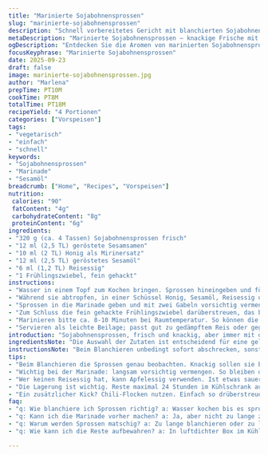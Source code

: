 ```yaml
---
title: "Marinierte Sojabohnensprossen"
slug: "marinierte-sojabohnensprossen"
description: "Schnell vorbereitetes Gericht mit blanchierten Sojabohnensprossen, eingelegt in eine süß-scharfe Marinade aus gerösteten Sesamsamen, Honig, Sesamöl, Reisessig und Frühlingszwiebeln. Der Sprossengeruch wird durch kurzes Blanchieren gemildert. Mirin wird durch Honig ersetzt, was eine dezente Süße und angenehme karamellige Noten bringt. Knackig, frisch, mit leichtem Biss; ideal als Vorspeise oder Beilage. Hat weniger Zucker als üblich, für mehr frische Balance. Lässt sich problemlos auch mit Mungobohnensprossen adaptieren. Perfekte Kombination aus leicht süßlicher, nussiger und frischer Geschmacksrichtung."
metaDescription: "Marinierte Sojabohnensprossen – knackige Frische mit süß-scharfer Marinade für ein asiatisches Geschmackserlebnis."
ogDescription: "Entdecken Sie die Aromen von marinierten Sojabohnensprossen – eine einfache, aber geschmackvolle Beilage."
focusKeyphrase: "Marinierte Sojabohnensprossen"
date: 2025-09-23
draft: false
image: marinierte-sojabohnensprossen.jpg
author: "Marlena"
prepTime: PT10M
cookTime: PT8M
totalTime: PT18M
recipeYield: "4 Portionen"
categories: ["Vorspeisen"]
tags:
- "vegetarisch"
- "einfach"
- "schnell"
keywords:
- "Sojabohnensprossen"
- "Marinade"
- "Sesamöl"
breadcrumb: ["Home", "Recipes", "Vorspeisen"]
nutrition: 
 calories: "90"
 fatContent: "4g"
 carbohydrateContent: "8g"
 proteinContent: "6g"
ingredients:
- "320 g (ca. 4 Tassen) Sojabohnensprossen frisch"
- "12 ml (2,5 TL) geröstete Sesamsamen"
- "10 ml (2 TL) Honig als Mirinersatz"
- "12 ml (2,5 TL) geröstetes Sesamöl"
- "6 ml (1,2 TL) Reisessig"
- "1 Frühlingszwiebel, fein gehackt"
instructions:
- "Wasser in einem Topf zum Kochen bringen. Sprossen hineingeben und für etwa 40 Sekunden blanchieren. Wichtig: Nicht länger! Die Sprossen sollen knackig bleiben, mit nur leichten Bläschen und verblasster frischer Farbe. Sofort abgießen, mit kaltem Wasser abschrecken, sonst kochen sie nach und werden matschig."
- "Während sie abtropfen, in einer Schüssel Honig, Sesamöl, Reisessig und geröstete Sesamsamen vermischen. Nicht zu viel auf einmal, besser Nachwürzen je nach Geschmack."
- "Sprossen in die Marinade geben und mit zwei Gabeln vorsichtig vermengen, so dass alle Sprossen von der Flüssigkeit glasiert sind. Nicht zu stark drücken, sonst matschen sie."
- "Zum Schluss die fein gehackte Frühlingszwiebel darüberstreuen, das bringt Frische und bissige Schärfe. Optional kleine Chili-Flocken für mehr Kick, wenn man mag."
- "Marinieren bitte ca. 8-10 Minuten bei Raumtemperatur. So können die Aromen gut einziehen, ohne dass die Sprossen zu weich werden. Nach dieser Zeit nochmal abschmecken, eventuell etwas mehr Essig oder Honig zugeben, je nach Säure- und Süßegefühl."
- "Servieren als leichte Beilage; passt gut zu gedämpftem Reis oder gegrilltem Gemüse. Rest in luftdichter Box im Kühlschrank maximal 24 Stunden lagern, die Sprossen verlieren schnell ihre Bissfestigkeit."
introduction: "Sojabohnensprossen, frisch und knackig, aber immer mit der Gefahr, sie werden wässrig oder schmecken erdig bei falscher Zubereitung. Mein Trick: blinzeln beim Blanchieren, genau beobachten – wenn die Sprossen die Farbe leicht gedämpft bekommen, abgießen. Man hört förmlich das leise Knistern der Haut, die die knackige Struktur hält. Der Honigersatz für Mirin verleiht süße Tiefe, die mir in früheren Versuchen fehlte. Das Sesamöl mit seinem nussigen Aroma verbindet sich in der Marinade mit der Säure des Reisessigs zu einem außergewöhnlichen Geschmackserlebnis – alles schnell, ohne großes Drumherum. Frühlingszwiebeln sind nicht nur als Deko, sondern geben die richtige Frische, damit das Ganze nicht pappig oder zu schwer wirkt. Wer keine Sojabohnen da hat, kann ihn auch mit Mungobohnensprossen probieren, da ändert sich etwas Struktur und Geschmack, aber nie zu stark – nach meinem Versuch beim letzten Familienessen."
ingredientsNote: "Die Auswahl der Zutaten ist entscheidend für eine gelungene Marinade. Wer keinen Honig verwenden möchte, kann Agavendicksaft als vegane Alternative einsetzen, auch eine Prise Ahornsirup passt. Das Sesamöl sollte unbedingt geröstet sein, unverbrannt, sonst geht das Aroma verloren und das ganze Gericht wird flach. Die Sesamsamen frisch im Toaster kurz erwärmen – nur solange bis sie anfangen leise zu poppen – sonst schmeckt man kaum etwas. Frisch gehackte Frühlingszwiebel ist nicht zu ersetzen durch getrocknete Varianten, da geht viel an Frische verloren. Reisessig darf nicht mit normalen Essig verwechselt werden, da viel milder, fast süßlich und liefert das richtige Gleichgewicht zu Honig oder Mirin-Alternativen. Wichtig bei der Navigierung durch einzelne Zutaten: nicht alles auf Vorrat nehmen, das verringert die Qualität des Endergebnisses. Frische und kurze Lagerzeiten sind hier Trumpf."
instructionsNote: "Beim Blanchieren unbedingt sofort abschrecken, sonst weicht der knackige Kern auf und alles verliert an Textur. Mein Tipp: Wasser schon salzen leicht, gibt ein bisschen mehr Geschmack von Anfang an. Das Vermengen mit der Marinade langsam angehen, vorsichtig wenden, um die Sprossen nicht zu quetschen; sie sollen nicht matschig werden. Die Marinierzeit bei Raumtemperatur gibt den Zutaten Zeit sich zu verbinden, ich habe festgestellt, dass im Kühlschrank das Aroma stockt und die Sprossen an Frische verlieren. Nicht zu lange ziehen lassen, maximal 15 Minuten, sonst zieht der Essig alle Flüssigkeit aus den Sprossen raus – was unschön wird. Direktes Nachwürzen nach 10 Minuten ist Pflicht, denn der Geschmack verändert sich noch leicht. Die Frühlingszwiebeln stets erst ganz zum Schluss dazugeben, sonst werden sie matschig und verlieren das gewisse frische Aroma. Für den schnellen Hunger kann die Marinade direkt nach dem Anrühren genutzt werden, wird aber besser durchziehen, wenn ein bisschen Geduld vorhanden."
tips:
- "Beim Blanchieren die Sprossen genau beobachten. Knackig sollen sie bleiben, kein Wasser, kein Brei. Wenn sie die Farbe leicht ändern, sofort abgießen und kaltes Wasser drüberlaufen lassen. Sonst wird's matschig; nicht zulassen."
- "Wichtig bei der Marinade: langsam vorsichtig vermengen. So bleiben die Sprossen ganz. Mit zwei Gabeln arbeiten, nicht drücken. Essen soll knackig sein. Optional die Marinade zusätzlich nach Geschmack anpassen."
- "Wer keinen Reisessig hat, kann Apfelessig verwenden. Ist etwas sauer, aber funktioniert. Sesamöl muss geröstet sein. Das Aroma ist entscheidend. Wenn kein Honig da ist, Agavendicksaft nehmen; ahornsirup ist auch gut."
- "Die Lagerung ist wichtig. Reste maximal 24 Stunden im Kühlschrank aufbewahren. Sprossen verlieren schnell Biss. Wenn sie matschig werden, nicht essen. Auf Frische achten, das ist entscheidend für den Geschmack."
- "Ein zusätzlicher Kick? Chili-Flocken nutzen. Einfach so drüberstreuen, wenn du es scharf magst. Schärfe kann Aromen verstärken. Frühlingszwiebeln immer frisch wählen, getrocknete sind nichts; kein Aroma."
faq:
- "q: Wie blanchiere ich Sprossen richtig? a: Wasser kochen bis es sprudelt. Sprossen rein für 40 Sekunden. Sofort abgießen und mit kaltem Wasser abschrecken. Knackig wichtig."
- "q: Kann ich die Marinade vorher machen? a: Ja, aber nicht zu lange ziehen lassen. Aromen verändern sich. Am besten frisch anrühren, wenn die Sprossen gekocht sind. Geduld bringt mehr."
- "q: Warum werden Sprossen matschig? a: Zu lange blanchieren oder zu lange marinieren. Essig entzieht Feuchtigkeit. Blanchierzeit kurz halten, Marinierzeit maximal 10-15 Minuten."
- "q: Wie kann ich die Reste aufbewahren? a: In luftdichter Box im Kühlschrank lagern. Nicht länger als 24 Stunden. Sonst verlieren die Sprossen ihren Biss und die Frische ist weg."

---
```

